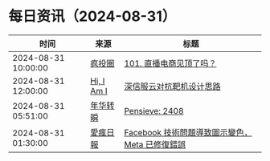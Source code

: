 ﻿# 每日资讯（2024-08-31）

|时间|来源|标题|
|---|---|---|
|2024-08-31 10:00:00|[疯投圈](https://crazy.capital/feed)|[101. 直播电商见顶了吗？](https://crazy.capital/101)|
|2024-08-31 12:00:00|[Hi, I Am I](https://5ime.cn/atom.xml)|[深信服云对抗靶机设计思路](https://5ime.cn/sangfor_cloud_confrontation.html)|
|2024-08-31 05:51:00|[年华转瞬](https://blog.xiaket.org/feed.xml)|[Pensieve: 2408](https://xiaket.github.io/2024/pensieve-2408.html)|
|2024-08-31 01:30:00|[愛瘋日報](http://www.iphonetaiwan.org/feeds/posts/default)|[Facebook 技術問題導致圖示變色，Meta 已修復錯誤](https://www.iphonetaiwan.org/2024/08/facebook-icon-color-change-issue.html)|
